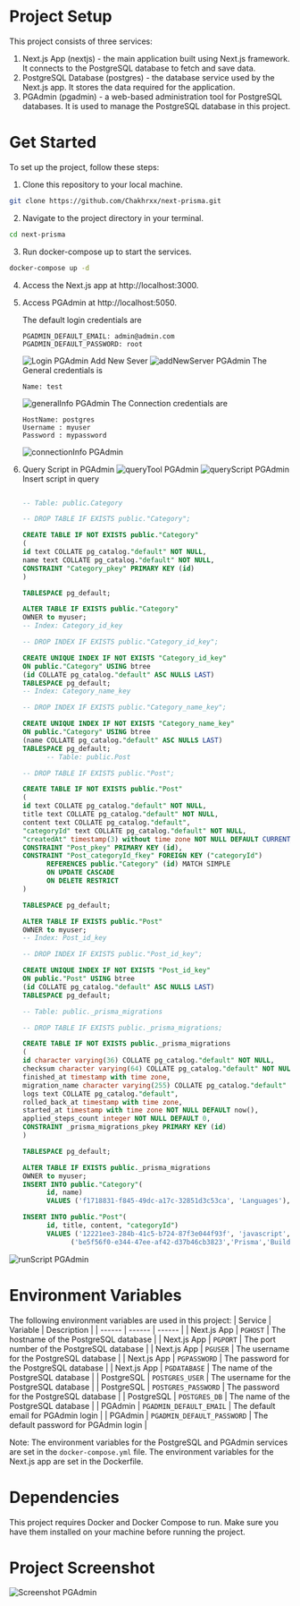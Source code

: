 # Project Setup

This project consists of three services:

1. Next.js App (nextjs) - the main application built using Next.js framework. It connects to the PostgreSQL database to fetch and save data.
2. PostgreSQL Database (postgres) - the database service used by the Next.js app. It stores the data required for the application.
3. PGAdmin (pgadmin) - a web-based administration tool for PostgreSQL databases. It is used to manage the PostgreSQL database in this project.

# Get Started

To set up the project, follow these steps:

1. Clone this repository to your local machine.

```bash
git clone https://github.com/Chakhrxx/next-prisma.git
```

2. Navigate to the project directory in your terminal.

```bash
cd next-prisma
```

3. Run docker-compose up to start the services.

```bash
docker-compose up -d
```

4. Access the Next.js app at http://localhost:3000.
5. Access PGAdmin at http://localhost:5050.

   The default login credentials are

   ```env
   PGADMIN_DEFAULT_EMAIL: admin@admin.com
   PGADMIN_DEFAULT_PASSWORD: root
   ```

   ![Login PGAdmin](https://raw.githubusercontent.com/Chakhrxx/next-prisma/main/app/images/loginPGAdmin.png)
   Add New Sever
   ![addNewServer PGAdmin](https://raw.githubusercontent.com/Chakhrxx/next-prisma/main/app/images/addNewServer.png)
   The General credentials is

   ```env
   Name: test
   ```

   ![generalInfo PGAdmin](https://raw.githubusercontent.com/Chakhrxx/next-prisma/main/app/images/generalInfo.png)
   The Connection credentials are

   ```env
   HostName: postgres
   Username : myuser
   Password : mypassword
   ```

   ![connectionInfo PGAdmin](https://raw.githubusercontent.com/Chakhrxx/next-prisma/main/app/images/connectionInfo.png)

6. Query Script in PGAdmin
   ![queryTool PGAdmin](https://raw.githubusercontent.com/Chakhrxx/next-prisma/main/app/images/queryTool.png)
   ![queryScript PGAdmin](https://raw.githubusercontent.com/Chakhrxx/next-prisma/main/app/images/queryScript.png)
   Insert script in query

   ```sql

   -- Table: public.Category

   -- DROP TABLE IF EXISTS public."Category";

   CREATE TABLE IF NOT EXISTS public."Category"
   (
   id text COLLATE pg_catalog."default" NOT NULL,
   name text COLLATE pg_catalog."default" NOT NULL,
   CONSTRAINT "Category_pkey" PRIMARY KEY (id)
   )

   TABLESPACE pg_default;

   ALTER TABLE IF EXISTS public."Category"
   OWNER to myuser;
   -- Index: Category_id_key

   -- DROP INDEX IF EXISTS public."Category_id_key";

   CREATE UNIQUE INDEX IF NOT EXISTS "Category_id_key"
   ON public."Category" USING btree
   (id COLLATE pg_catalog."default" ASC NULLS LAST)
   TABLESPACE pg_default;
   -- Index: Category_name_key

   -- DROP INDEX IF EXISTS public."Category_name_key";

   CREATE UNIQUE INDEX IF NOT EXISTS "Category_name_key"
   ON public."Category" USING btree
   (name COLLATE pg_catalog."default" ASC NULLS LAST)
   TABLESPACE pg_default;
         -- Table: public.Post

   -- DROP TABLE IF EXISTS public."Post";

   CREATE TABLE IF NOT EXISTS public."Post"
   (
   id text COLLATE pg_catalog."default" NOT NULL,
   title text COLLATE pg_catalog."default" NOT NULL,
   content text COLLATE pg_catalog."default",
   "categoryId" text COLLATE pg_catalog."default" NOT NULL,
   "createdAt" timestamp(3) without time zone NOT NULL DEFAULT CURRENT_TIMESTAMP,
   CONSTRAINT "Post_pkey" PRIMARY KEY (id),
   CONSTRAINT "Post_categoryId_fkey" FOREIGN KEY ("categoryId")
         REFERENCES public."Category" (id) MATCH SIMPLE
         ON UPDATE CASCADE
         ON DELETE RESTRICT
   )

   TABLESPACE pg_default;

   ALTER TABLE IF EXISTS public."Post"
   OWNER to myuser;
   -- Index: Post_id_key

   -- DROP INDEX IF EXISTS public."Post_id_key";

   CREATE UNIQUE INDEX IF NOT EXISTS "Post_id_key"
   ON public."Post" USING btree
   (id COLLATE pg_catalog."default" ASC NULLS LAST)
   TABLESPACE pg_default;

   -- Table: public._prisma_migrations

   -- DROP TABLE IF EXISTS public._prisma_migrations;

   CREATE TABLE IF NOT EXISTS public._prisma_migrations
   (
   id character varying(36) COLLATE pg_catalog."default" NOT NULL,
   checksum character varying(64) COLLATE pg_catalog."default" NOT NULL,
   finished_at timestamp with time zone,
   migration_name character varying(255) COLLATE pg_catalog."default" NOT NULL,
   logs text COLLATE pg_catalog."default",
   rolled_back_at timestamp with time zone,
   started_at timestamp with time zone NOT NULL DEFAULT now(),
   applied_steps_count integer NOT NULL DEFAULT 0,
   CONSTRAINT _prisma_migrations_pkey PRIMARY KEY (id)
   )

   TABLESPACE pg_default;

   ALTER TABLE IF EXISTS public._prisma_migrations
   OWNER to myuser;
   INSERT INTO public."Category"(
         id, name)
         VALUES ('f1718831-f845-49dc-a17c-32851d3c53ca', 'Languages'),('818ed8a8-7e24-4e38-8532-ff16bb30a372', 'Tools');

   INSERT INTO public."Post"(
         id, title, content, "categoryId")
         VALUES ('12221ee3-284b-41c5-b724-87f3e044f93f', 'javascript', 'JavaScript is a scripting language that enables you to create dynamically updating content', 'f1718831-f845-49dc-a17c-32851d3c53ca'),
               ('be5f56f0-e344-47ee-af42-d37b46cb3823','Prisma','Build data-driven applications — with a great DX. Prisma provides the best experience for your team to work and interact with databases','818ed8a8-7e24-4e38-8532-ff16bb30a372');

   ```

![runScript PGAdmin](https://raw.githubusercontent.com/Chakhrxx/next-prisma/main/app/images/runScript.png)

# Environment Variables

The following environment variables are used in this project:
| Service | Variable | Description |
| ------ | ------ | ------ |
| Next.js App | `PGHOST` | The hostname of the PostgreSQL database |
| Next.js App | `PGPORT` | The port number of the PostgreSQL database |
| Next.js App | `PGUSER` | The username for the PostgreSQL database |
| Next.js App | `PGPASSWORD` | The password for the PostgreSQL database |
| Next.js App | `PGDATABASE` | The name of the PostgreSQL database |
| PostgreSQL | `POSTGRES_USER` | The username for the PostgreSQL database |
| PostgreSQL | `POSTGRES_PASSWORD` | The password for the PostgreSQL database |
| PostgreSQL | `POSTGRES_DB` | The name of the PostgreSQL database |
| PGAdmin | `PGADMIN_DEFAULT_EMAIL` | The default email for PGAdmin login |
| PGAdmin | `PGADMIN_DEFAULT_PASSWORD` | The default password for PGAdmin login |

Note: The environment variables for the PostgreSQL and PGAdmin services are set in the `docker-compose.yml` file. The environment variables for the Next.js app are set in the Dockerfile.

# Dependencies

This project requires Docker and Docker Compose to run. Make sure you have them installed on your machine before running the project.

# Project Screenshot

![Screenshot PGAdmin](https://raw.githubusercontent.com/Chakhrxx/next-prisma/main/app/images/screenshot.png)
